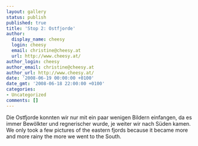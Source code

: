 ```yaml
---
layout: gallery
status: publish
published: true
title: 'Stop 2: Ostfjorde'
author:
  display_name: cheesy
  login: cheesy
  email: christine@cheesy.at
  url: http://www.cheesy.at/
author_login: cheesy
author_email: christine@cheesy.at
author_url: http://www.cheesy.at/
date: '2008-06-19 00:00:00 +0100'
date_gmt: '2008-06-18 22:00:00 +0100'
categories:
- Uncategorized
comments: []
---
```

<!--:de-->Die Ostfjorde konnten wir nur mit ein paar wenigen Bildern einfangen, da es immer Bewölkter und regnerischer wurde, je weiter wir nach Süden kamen.
<!--:--><!--:en-->We only took a few pictures of the eastern fjords because it became more and more rainy the more we went to the South.
<!--:-->

